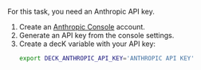 For this task, you need an Anthropic API key.
1. Create an [Anthropic Console](https://console.anthropic.com/) account.
1. Generate an API key from the console settings.
1. Create a decK variable with your API key:
   ```sh
   export DECK_ANTHROPIC_API_KEY='ANTHROPIC API KEY'
   ```
